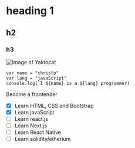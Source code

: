 # heading 1
## h2
### h3
![Image of Yaktocat](https://octodex.github.com/images/snowtocat_final.jpg)
```
var name = "christo"
var lang = "javaScript"
console.log(`I ${name} is a ${lang} programmer)
```
Become a frontender
- [x] Learn HTML, CSS and Bootstrap
- [x] Learn javaScript
- [ ] Learn react.js
- [ ] Learn Next.js
- [ ] Learn React Native
- [ ] Learn solidity/etherium
